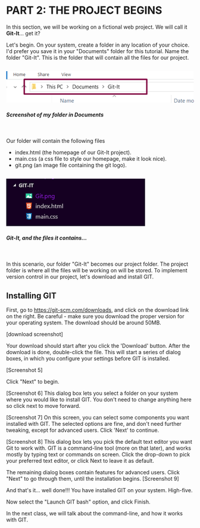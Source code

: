 # PART 2: THE PROJECT BEGINS
In this section, we will be working on a fictional web project. We will call it **Git-It**... get it? 

Let's begin. On your system, create a folder in any location of your choice. I'd prefer you save it in your "Documents" folder for this tutorial. Name the folder "Git-It". This is the folder that will contain all the files for our project.
<pre>
</pre>
![Downloading GIT from the official website](./screenshots/1-NewFolder.png)
##### Screenshot of my folder in Documents
<pre>

</pre>
Our folder will contain the following files
 - index.html (the homepage of our Git-It project).
 - main.css (a css file to style our homepage, make it look nice). 
 - git.png (an image file containing the git logo).
 <pre>
</pre>
![Folder Structure](./screenshots/2-FolderStructure.png)
##### Git-It, and the files it contains...
<pre>

</pre>
In this scenario, our folder "Git-It" becomes our project folder. The project folder is where all the files will be working on will be stored. To implement version control in our project, let's download and install GIT.

## Installing GIT
First, go to https://git-scm.com/downloads, and click on the download link on the right. Be careful - make sure you download the proper version for your operating system. The download should be around 50MB.

[download screenshot]

Your download should start after you click the 'Download' button. After the download is done, double-click the file. This will start a series of dialog boxes, in which you configure your settings before GIT is installed.

[Screenshot 5]

Click "Next" to begin. 

[Screenshot 6]
This dialog box lets you select a folder on your system where you would like to install GIT. You don't need to change anything here so click next to move forward.

[Screenshot 7]
On this screen, you can select some components you want installed with GIT. The selected options are fine, and don't need further tweaking, except for advanced users. Click 'Next' to continue.

[Screenshot 8]
This dialog box lets you pick the default text editor you want Git to work with. GIT is a command-line tool (more on that later), and works mostly by typing text or commands on screen. Click the drop-down to pick your preferred text editor, or click Next to leave it as default.

The remaining dialog boxes contain features for advanced users. Click "Next" to go through them, until the installation begins.
[Screenshot 9]

And that's it... well done!!! You have installed GIT on your system. High-five.


Now select the "Launch GIT bash" option, and click Finish. 

In the next class, we will talk about the command-line, and how it works with GIT. 
